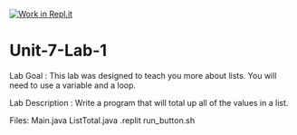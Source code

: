 [![Work in Repl.it](https://classroom.github.com/assets/work-in-replit-14baed9a392b3a25080506f3b7b6d57f295ec2978f6f33ec97e36a161684cbe9.svg)](https://classroom.github.com/online_ide?assignment_repo_id=3989927&assignment_repo_type=AssignmentRepo)
# Unit-7-Lab-1

Lab Goal :   This lab was designed to teach you more about lists.  You will need to use a variable and a loop.

Lab Description :   Write a program that will total up all of the values in a list.

Files:  Main.java
        ListTotal.java
        .replit
        run_button.sh
